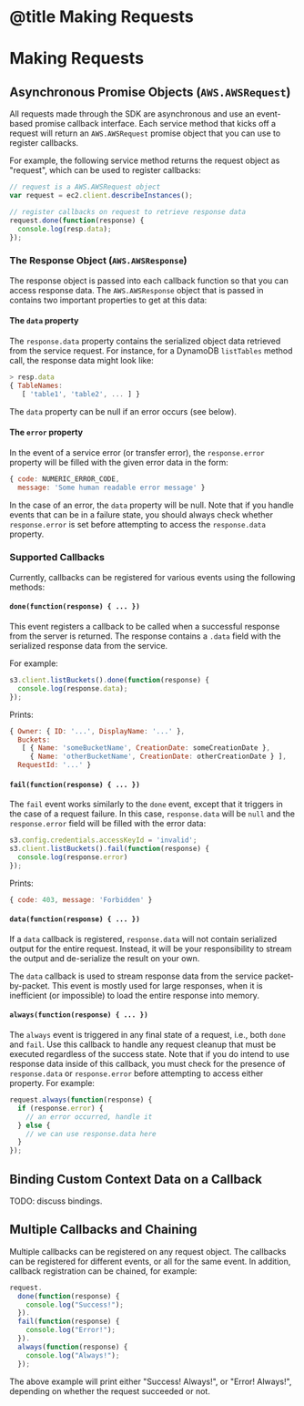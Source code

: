 # @title Making Requests

# Making Requests

## Asynchronous Promise Objects (`AWS.AWSRequest`)

All requests made through the SDK are asynchronous and use an
event-based promise callback interface. Each service method
that kicks off a request will return an `AWS.AWSRequest` promise
object that you can use to register callbacks.

For example, the following service method returns the request
object as "request", which can be used to register callbacks:

```js
// request is a AWS.AWSRequest object
var request = ec2.client.describeInstances();

// register callbacks on request to retrieve response data
request.done(function(response) {
  console.log(resp.data);
});
```

### The Response Object (`AWS.AWSResponse`)

The response object is passed into each callback function so
that you can access response data. The `AWS.AWSResponse` object that
is passed in contains two important properties to get at this data:

#### The `data` property

The `response.data` property contains the serialized object data
retrieved from the service request. For instance, for a DynamoDB
`listTables` method call, the response data might look like:

```js
> resp.data
{ TableNames: 
   [ 'table1', 'table2', ... ] }
```

The `data` property can be null if an error occurs (see below).

#### The `error` property

In the event of a service error (or transfer error), the
`response.error` property will be filled with the given
error data in the form:

```js
{ code: NUMERIC_ERROR_CODE,
  message: 'Some human readable error message' }
```

In the case of an error, the `data` property will be null.
Note that if you handle events that can be in a failure state,
you should always check whether `response.error` is set
before attempting to access the `response.data` property.

### Supported Callbacks

Currently, callbacks can be registered for various events
using the following methods:

#### `done(function(response) { ... })`

This event registers a callback to be called when a successful response
from the server is returned. The response contains a `.data` field
with the serialized response data from the service.

For example:

```js
s3.client.listBuckets().done(function(response) {
  console.log(response.data);
});
```

Prints:

```js
{ Owner: { ID: '...', DisplayName: '...' },
  Buckets: 
   [ { Name: 'someBucketName', CreationDate: someCreationDate },
     { Name: 'otherBucketName', CreationDate: otherCreationDate } ],
  RequestId: '...' }
```

#### `fail(function(response) { ... })`

The `fail` event works similarly to the `done` event, except that it
triggers in the case of a request failure. In this case, `response.data`
will be `null` and the `response.error` field will be filled with
the error data:

```js
s3.config.credentials.accessKeyId = 'invalid';
s3.client.listBuckets().fail(function(response) {
  console.log(response.error)
});
```

Prints:

```js
{ code: 403, message: 'Forbidden' }
```

#### `data(function(response) { ... })`

<p class="note">If a <code>data</code> callback is registered,
  <code>response.data</code> will not contain serialized output
  for the entire request. Instead, it will be your responsibility
  to stream the output and de-serialize the result on your own.
</p>

The `data` callback is used to stream response data from the
service packet-by-packet. This event is mostly used for large responses,
when it is inefficient (or impossible) to load the entire response into
memory.

#### `always(function(response) { ... })`

The `always` event is triggered in any final state of a request, i.e.,
both `done` and `fail`. Use this callback to handle any request cleanup
that must be executed regardless of the success state. Note that if you
do intend to use response data inside of this callback, you must check
for the presence of `response.data` or `response.error` before attempting
to access either property. For example:

```js
request.always(function(response) {
  if (response.error) {
    // an error occurred, handle it
  } else {
    // we can use response.data here
  }
});
```

## Binding Custom Context Data on a Callback

TODO: discuss bindings.

## Multiple Callbacks and Chaining

Multiple callbacks can be registered on any request object. The
callbacks can be registered for different events, or all for the
same event. In addition, callback registration can be chained, for
example:

```js
request.
  done(function(response) {
    console.log("Success!");
  }).
  fail(function(response) {
    console.log("Error!");
  }).
  always(function(response) {
    console.log("Always!");
  });
```

The above example will print either "Success! Always!", or "Error! Always!",
depending on whether the request succeeded or not.
